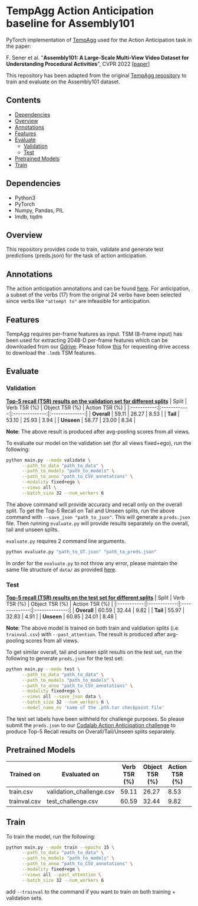 # TempAgg Action Anticipation baseline for Assembly101

PyTorch implementation of [TempAgg](https://www.ecva.net/papers/eccv_2020/papers_ECCV/papers/123610154.pdf) used for the Action Anticipation task in the paper:

F. Sener et al. "**Assembly101: A Large-Scale Multi-View Video Dataset for Understanding Procedural Activities**", CVPR 2022 [[paper](https://arxiv.org/pdf/2203.14712.pdf)]

This repository has been adapted from the original [TempAgg repository](https://github.com/dibschat/tempAgg) to train and evaluate on the Assembly101 dataset.

## Contents
* [Dependencies](#dependencies)
* [Overview](#overview)
* [Annotations](#annotations)
* [Features](#features)
* [Evaluate](#evaluate)
  * [Validation](#validation)
  * [Test](#test)
* [Pretrained Models](#pretrained-models)
* [Train](#train)


## Dependencies
* Python3
* PyTorch
* Numpy, Pandas, PIL
* lmdb, tqdm

## Overview

This repository provides code to train, validate and generate test predictions (preds.json) for the task of action anticipation.

## Annotations

The action anticipation annotations and can be found [here](https://drive.google.com/drive/folders/1i_JsDmFt_sQ1T5ohEPAkCyyUkrJnY-rL). For anticipation, a subset of the verbs (17) from the original 24 verbs have been selected since verbs like `"attempt to"` are infeasible for anticipation.

## Features

TempAgg requires per-frame features as input. TSM (8-frame input) has been used for extracting 2048-D per-frame features which can be downloaded from our [Gdrive](https://drive.google.com/drive/folders/1nh8PHwEw04zxkkkKlfm4fsR3IPEDvLKj). Please follow [this](https://github.com/assembly-101/assembly101-download-scripts) for requesting drive access to download the `.lmdb` TSM features.

## Evaluate

### Validation
<u>**Top-5 recall (T5R) results on the validation set for different splits**</u>
|  Split      | Verb T5R (%) | Object T5R (%) | Action T5R (%) |
|:-----------:|:------------:|:--------------:|:--------------:|
| **Overall** |     59.11    |      26.27     |      8.53      |
|  **Tail**   |     53.10    |      25.93     |      3.94      |
| **Unseen**  |     58.77    |      23.00     |      8.34      |

**Note**: The above result is produced after avg-pooling scores from all views.

To evaluate our model on the validation set (for all views fixed+ego), run the following:

```bash
python main.py --mode validate \
      --path_to_data "path_to_data" \
      --path_to_models "path_to_models" \
      --path_to_anno "path_to_CSV_annotations" \
      --modality fixed+ego \
      --views all \
      --batch_size 32 --num_workers 6
```

The above command will provide accuracy and recall only on the overall split. To get the Top-5 Recall on Tail and Unseen splits, run the above command with `--save_json "path_to_json"`. This will generate a `preds.json` file. Then running `evaluate.py` will provide results separately on the overall, tail and unseen splits.

`evaluate.py` requires 2 command line arguments.
```bash
python evaluate.py "path_to_GT.json" "path_to_preds.json"
```

In order for the `evaluate.py` to not throw any error, please maintain the same file structure of `data/` as provided [here](https://drive.google.com/drive/folders/1i_JsDmFt_sQ1T5ohEPAkCyyUkrJnY-rL).

### Test

<u>**Top-5 recall (T5R) results on the test set for different splits**</u>
|  Split      | Verb T5R (%) | Object T5R (%) | Action T5R (%) |
|:-----------:|:------------:|:--------------:|:--------------:|
| **Overall** |     60.59    |      32.44     |      9.82      |
|  **Tail**   |     55.97    |      32.83     |      4.91      |
| **Unseen**  |     60.85    |      24.01     |      8.48      |

**Note**: The above model is trained on both train and valdiation splits (i.e. `trainval.csv`) with `--past_attention`. The result is produced after avg-pooling scores from all views.

To get similar overall, tail and unseen split results on the test set, run the following to generate `preds.json` for the test set:

```bash
python main.py --mode test \
      --path_to_data "path_to_data" \
      --path_to_models "path_to_models" \
      --path_to_anno "path_to_CSV_annotations" \
      --modality fixed+ego \
      --views all --save_json data \
      --batch_size 32 --num_workers 6 \
      --model_name_ev 'name of the .pth.tar checkpoint file'
```
The test set labels have been withheld for challenge purposes. So please submit the `preds.json` to our [Codalab Action Anticipation challenge](TBD) to produce Top-5 Recall results on Overall/Tail/Unseen splits separately.

## Pretrained Models

| Trained on   | Evaluated on             | Verb T5R (%) | Object T5R (%) | Action T5R (%) | Link                                                                                                          |
|--------------|--------------------------|--------------|----------------|----------------|---------------------------------------------------------------------------------------------------------------|
| train.csv    | validation_challenge.csv | 59.11        | 26.27          | 8.53           | [ckpt_validation.pth.tar](https://drive.google.com/file/d/1fATaxlAFIjCl6ImcSIwta2MFWZTIlIWT/view?usp=sharing) |
| trainval.csv | test_challenge.csv       | 60.59        | 32.44          | 9.82           | [ckpt_test.pth.tar](https://drive.google.com/file/d/1snvGGjPPuD2QuFaONdpt6hrXsTlrL0Nj/view?usp=sharing)       |

## Train

To train the model, run the following:

```bash
python main.py --mode train --epochs 15 \
      --path_to_data "path_to_data" \
      --path_to_models "path_to_models" \
      --path_to_anno "path_to_CSV_annotations" \
      --modality fixed+ego \
      --views all --past_attention \
      --batch_size 32 --num_workers 6
```

add `--trainval` to the command if you want to train on both training + validation sets.
